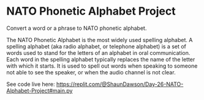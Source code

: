 # NATO Phonetic Alphabet Project
Convert a word or a phrase to NATO phonetic alphabet.

The NATO Phonetic Alphabet is the most widely used spelling alphabet. A spelling alphabet (aka radio alphabet, or telephone alphabet) is a set of words used to stand for the letters of an alphabet in oral communication. Each word in the spelling alphabet typically replaces the name of the letter with which it starts. It is used to spell out words when speaking to someone not able to see the speaker, or when the audio channel is not clear.

See code live here: 
https://replit.com/@ShaunDawson/Day-26-NATO-Alphabet-Project#main.py